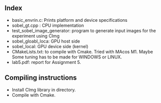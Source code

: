 ## Index

- basic_envrin.c: Prints platform and device specifications
- sobel_gt.cpp : CPU implementation
- test_sobel_image_generator: program to generate input images for the experiment using CImg
- sobel_gloabl_loca: GPU host side
- sobel_local: GPU device side (kernel)
- CMakeLists.txt: to compile with Cmake. Tried with MAcos M1. Maybe Some tuning has to be made for WINDOWS or LINUX.
- lab5.pdf: report for Assignment 5.

## Compiling instructions

- Install CImg library in directory.
- Compile with Cmake.

